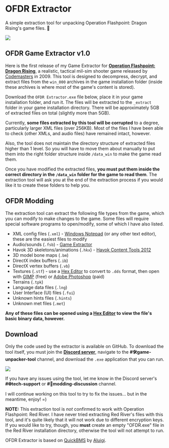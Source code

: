 # OFDR Extractor
A simple extraction tool for unpacking Operation Flashpoint: Dragon Rising's game files. 🐉



[<img src="https://github.com/user-attachments/assets/8d60e819-8641-4103-9edc-ecfb420bce03">](https://discord.gg/Z88NnTgpWU)



## OFDR Game Extractor v1.0 

Here is the first release of my Game Extractor for **[Operation Flashpoint: Dragon Rising](https://en.wikipedia.org/wiki/Operation_Flashpoint:_Dragon_Rising)**, a realistic, tactical mil-sim shooter game released by [Codemasters](https://www.codemasters.com) in 2009. This tool is designed to decompress, decrypt, and extract files from the `win_000` archives in the game installation folder (inside these archives is where most of the game's content is stored).

Download the `OFDR Extractor.exe` file below, place it in your game installation folder, and run it. The files will be extracted to the `_extract` folder in your game installation directory. There will be approximately 5GB of extracted files on total (slightly more than 5GB).

Currently, **some files extracted by this tool will be corrupted** to a degree, particularly larger XML files (over 256KB). Most of the files I have been able to check (other XMLs, and audio files) have remained intact, however.

Also, the tool does not maintain the directory structure of extracted files higher than 1 level. So you will have to move them about manually to put them into the right folder structure inside `/data_win` to make the game read them.

Once you have modified the extracted files, **you must put them inside the correct directory in the `/data_win` folder for the game to read them**. The extraction tool will ask you at the end of the extraction process if you would like it to create these folders to help you.

## OFDR Modding

The extraction tool can extract the following file types from the game, which you can modify to make changes to the game. Some files will require special software programs to open/modify, some of which I have also listed.

- XML config files (`.xml`) - [Windows Notepad](https://apps.microsoft.com/detail/9MSMLRH6LZF3) (or any other text editor), these are the easiest files to modify
- Audio/sounds (`.fsb`) - [Game Extractor](https://sourceforge.net/projects/gameextractor/)
- Havok 3D skeletons/animations (`.hkx`) - [Havok Content Tools 2012](https://www.softpedia.com/get/Programming/Other-Programming-Files/Havok-Content-Tools.shtml#download)
- 3D model bone maps (`.bm`)
- DirectX index buffers (`.ib`)
- DirectX vertex buffers (`.vb`)
- Textures (`.stf`) - use a [Hex Editor](https://mh-nexus.de/en/hxd/) to convert to `.dds` format, then open with [GIMP](https://gimp.org) (free) or [Adobe Photoshop](https://www.adobe.com/products/photoshop.html) (paid)
- Terrains (`.tpk`)
- Language data files (`.lng`)
- User Interface (UI) files (`.fui`)
- Unknown hints files (`.hints`)
- Unknown met files (`.met`)

**Any of these files can be opened using a [Hex Editor](https://mh-nexus.de/en/hxd/) to view the file's basic binary data, however.**

## Download

Only the code used by the extractor is available on GitHub. To download the tool itself, you must join the **[Discord server](https://discord.gg/Z88NnTgpWU)**, navigate to the **#🛠game-unpacker-tool** channel, and download the `.exe` application that you can run.

[<img src="https://github.com/user-attachments/assets/f61046f5-1dc5-4b0c-87f8-4a94d6cbac96">](https://discord.gg/Z88NnTgpWU)

If you have any issues using the tool, let me know in the Discord server's **#⁠🌐tech-support** or **#⁠💬modding-discussion** channel.

I will continue working on this tool to try to fix the issues... but in the meantime, enjoy! =)

**NOTE:** This extraction tool is _not_ confirmed to work with Operation Flashpoint: Red River. I have never tried extracting Red River's files with this tool, and it's quite likely that it will not work due to different encryption keys. If you would like to try, though, you **must** create an empty "OFDR.exe" file in the Red River installation directory, otherwise the tool will not attempt to run.

OFDR Extractor is based on [QuickBMS](https://aluigi.altervista.org/quickbms.htm) by [Aluigi](https://twitter.com/luigi_auriemma).
